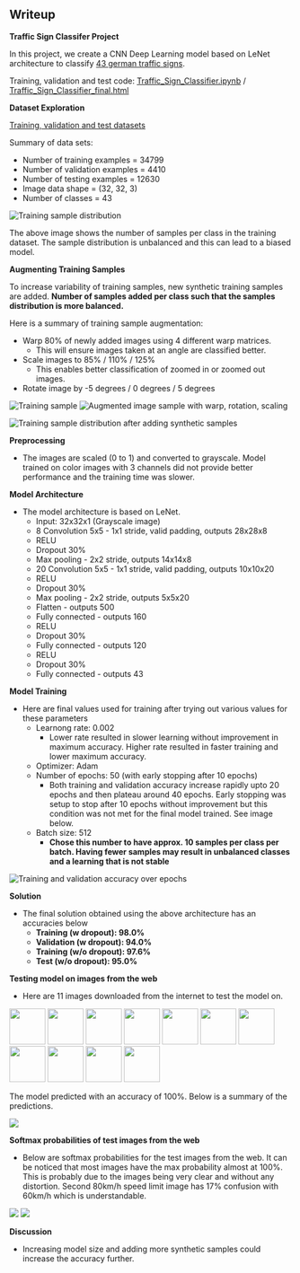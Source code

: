 ## Writeup

**Traffic Sign Classifer Project**

In this project, we create a CNN Deep Learning model based on LeNet architecture to classify [43 german traffic signs](signnames.csv).

Training, validation and test code: 
[Traffic_Sign_Classifier.ipynb](Traffic_Sign_Classifier.ipynb) / 
[Traffic_Sign_Classifier_final.html](Traffic_Sign_Classifier_final.html)

<b>Dataset Exploration</b>

[Training, validation and test datasets](https://s3-us-west-1.amazonaws.com/udacity-selfdrivingcar/traffic-signs-data.zip)

Summary of data sets:
- Number of training examples = 34799
- Number of validation examples = 4410
- Number of testing examples = 12630
- Image data shape = (32, 32, 3)
- Number of classes = 43

![Training sample distribution](TrainingSamplesPerClass.png "Training sample distribution")

The above image shows the number of samples per class in the training dataset. The sample distribution is unbalanced and this can lead to a biased model. 

<b>Augmenting Training Samples</b>

To increase variability of training samples, new synthetic training samples are added. <b>Number of samples added per class such that the samples distribution is more balanced.</b>

Here is a summary of training sample augmentation:
- Warp 80% of newly added images using 4 different warp matrices.
    - This will ensure images taken at an angle are classified better.
- Scale images to 85% / 110% / 125%
    - This enables better classification of zoomed in or zoomed out images.
- Rotate image by -5 degrees / 0 degrees / 5 degrees

![Training sample](training_sample.png)
![Augmented image sample with warp, rotation, scaling](augmented_image_sample.png)

![Training sample distribution after adding synthetic samples](TrainingSamplesPerClass_SyntheticBalanced.png "Training sample distribution after adding synthetic samples")

<b>Preprocessing</b>
- The images are scaled (0 to 1) and converted to grayscale. Model trained on color images with 3 channels did not provide better performance and the training time was slower.

<b>Model Architecture</b>
- The model architecture is based on LeNet.
    - Input: 32x32x1 (Grayscale image)
    - 8 Convolution 5x5 - 1x1 stride, valid padding, outputs 28x28x8 
    - RELU
    - Dropout 30%
    - Max pooling - 2x2 stride, outputs 14x14x8
    - 20 Convolution 5x5 - 1x1 stride, valid padding, outputs 10x10x20 
    - RELU
    - Dropout 30%
    - Max pooling - 2x2 stride, outputs 5x5x20
    - Flatten - outputs 500
    - Fully connected - outputs 160
    - RELU
    - Dropout 30%
    - Fully connected - outputs 120
    - RELU
    - Dropout 30%
    - Fully connected - outputs 43

<b>Model Training</b>
- Here are final values used for training after trying out various values for these parameters
    - Learnong rate: 0.002
        - Lower rate resulted in slower learning without improvement in maximum accuracy. Higher rate resulted in faster training and lower maximum accuracy.
    - Optimizer: Adam
    - Number of epochs: 50 (with early stopping after 10 epochs)
        - Both training and validation accuracy increase rapidly upto 20 epochs and then plateau around 40 epochs. Early stopping was setup to stop after 10 epochs without improvement but this condition was not met for the final model trained. See image below.
    - Batch size: 512
        - <b>Chose this number to have approx. 10 samples per class per batch. Having fewer samples may result in unbalanced classes and a learning that is not stable</b>

![Training and validation accuracy over epochs](TrainingAccuracy_Epochs.png "Training and validation accuracy over epochs")

<b>Solution</b>
- The final solution obtained using the above architecture has an accuracies below
    - <b>Training (w dropout): 98.0%</b>
    - <b>Validation (w dropout):  94.0%</b>
    - <b>Training (w/o dropout): 97.6%</b>
    - <b>Test (w/o dropout): 95.0%</b>

<b>Testing model on images from the web</b>
- Here are 11 images downloaded from the internet to test the model on.

<img src="web_images_test/double_bend.png" width="64">
<img src="web_images_test/end_speed_limit.png" width="64">
<img src="web_images_test/pedestrian.jpg" width="64">
<img src="web_images_test/speed_limit_30.png" width="64">
<img src="web_images_test/speed_limit_50.png" width="64">
<img src="web_images_test/speed_limit_70.jpg" width="64">
<img src="web_images_test/speed_limit_80.png" width="64">
<img src="web_images_test/speed_limit_80_2.png" width="64">
<img src="web_images_test/stop.png" width="64">
<img src="web_images_test/stop_2.png" width="64">
<img src="web_images_test/yield.png" width="64">

The model predicted with an accuracy of 100%. Below is a summary of the predictions.

![](web_test_predictions_summary.png)

<b>Softmax probabilities of test images from the web</b>
- Below are softmax probabilities for the test images from the web. It can be noticed that most images have the max probability almost at 100%. This is probably due to the images being very clear and without any distortion. Second 80km/h speed limit image has 17% confusion with 60km/h which is understandable. 

![](web_test_probabilities_1.png)
![](web_test_probabilities_2.png)

<b>Discussion</b>
- Increasing model size and adding more synthetic samples could increase the accuracy further.